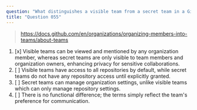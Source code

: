 ```yaml
---
question: "What distinguishes a visible team from a secret team in a GitHub organization?"
title: "Question 055"
---
```


> https://docs.github.com/en/organizations/organizing-members-into-teams/about-teams
1. [x] Visible teams can be viewed and mentioned by any organization member, whereas secret teams are only visible to team members and organization owners, enhancing privacy for sensitive collaborations.
1. [ ] Visible teams have access to all repositories by default, while secret teams do not have any repository access until explicitly granted.
1. [ ] Secret teams can manage organization settings, unlike visible teams which can only manage repository settings.
1. [ ] There is no functional difference; the terms simply reflect the team's preference for communication.
